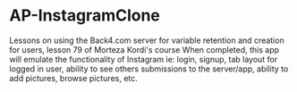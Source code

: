 # AP-InstagramClone
Lessons on using the Back4.com server for variable retention and creation for users, lesson 79 of Morteza Kordi's course
When completed, this app will emulate the functionality of Instagram
ie: login, signup, tab layout for logged in user, ability to see others submissions to the server/app, ability to add pictures,
browse pictures, etc.
